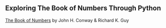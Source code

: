 ## Exploring The Book of Numbers Through Python

[The Book of Numbers](https://www.amazon.com/Book-Numbers-John-H-Conway-dp-1461284880/dp/1461284880/) by John H. Conway & Richard K. Guy
